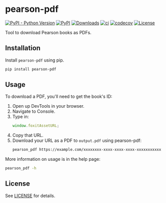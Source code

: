 # pearson-pdf

[![PyPI - Python Version](https://img.shields.io/pypi/pyversions/pearson-pdf)](https://pypi.org/project/pearson-pdf/)
[![PyPI](https://img.shields.io/pypi/v/pearson-pdf)](https://pypi.org/project/pearson-pdf/)
[![Downloads](https://pepy.tech/badge/pearson-pdf)](https://pepy.tech/project/pearson-pdf)
[![ci](https://github.com/jyooru/pearson-pdf/actions/workflows/ci.yml/badge.svg)](https://github.com/jyooru/pearson-pdf/actions/workflows/ci.yml)
[![codecov](https://codecov.io/gh/jyooru/pearson-pdf/branch/main/graph/badge.svg?token=SRK5RPLHN0)](https://codecov.io/gh/jyooru/pearson-pdf)
[![License](https://img.shields.io/github/license/jyooru/pearson-pdf)](LICENSE)

Tool to download Pearson books as PDFs.

## Installation

Install `pearson-pdf` using pip.

```bash
pip install pearson-pdf
```

## Usage

To download a PDF, you'll need to get the book's ID:

1. Open up DevTools in your browser.
2. Navigate to Console.
3. Type in:
   ```js
   window.foxitAssetURL;
   ```
4. Copy that URL.
5. Download your URL as a PDF to `output.pdf` using pearson-pdf:
   ```bash
   pearson_pdf https://example.com/xxxxxxxx-xxxx-xxxx-xxxx-xxxxxxxxxxxx/foxit-assets output.pdf
   ```

More information on usage is in the help page:

```bash
pearson_pdf -h
```

## License

See [LICENSE](LICENSE) for details.
